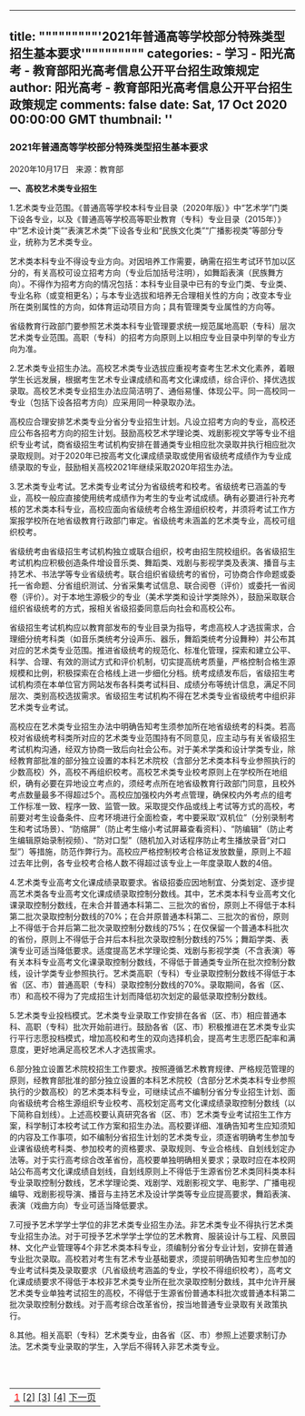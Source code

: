 
---
title: """""""""'2021年普通高等学校部分特殊类型招生基本要求'"""""""""
categories: 
    - 学习
    - 阳光高考 - 教育部阳光高考信息公开平台招生政策规定
author: 阳光高考 - 教育部阳光高考信息公开平台招生政策规定
comments: false
date: Sat, 17 Oct 2020 00:00:00 GMT
thumbnail: ''
---

<div>   
<h3 class="cntt">2021年普通高等学校部分特殊类型招生基本要求</h3>
<div class="l_news_time">2020年10月17日  
来源：教育部</div>
<p><strong>一、高校艺术类专业招生</strong></p>
<p>1.艺术类专业范围。《普通高等学校本科专业目录（2020年版）》中“艺术学”门类下设各专业，以及《普通高等学校高等职业教育（专科）专业目录（2015年）》中“艺术设计类”“表演艺术类”下设各专业和“民族文化类”“广播影视类”等部分专业，统称为艺术类专业。</p>
<p>艺术类本科专业不得设专业方向。对因培养工作需要，确需在招生考试环节加以区分的，有关高校可设立招考方向（专业后加括号注明），如舞蹈表演（民族舞方向）。不得作为招考方向的情况包括：本科专业目录中已有的专业门类、专业类、专业名称（或变相更名）；与本专业选拔和培养无合理相关性的方向；改变本专业所在类别属性的方向，如体育运动项目方向；具有管理类专业属性的方向等。</p>
<p>省级教育行政部门要参照艺术类本科专业管理要求统一规范属地高职（专科）层次艺术类专业范围。高职（专科）的招考方向原则上以相应专业目录中列举的专业方向为准。</p>
<p>2.艺术类专业招生办法。高校艺术类专业选拔应重视考查考生艺术文化素养，着眼学生长远发展，根据考生艺术专业课成绩和高考文化课成绩，综合评价、择优选拔录取。高校艺术类专业招生办法应简洁明了、通俗易懂、体现公平。同一高校同一专业（包括下设各招考方向）应采用同一种录取办法。</p>
<p>高校应合理安排艺术类专业分省分专业招生计划。凡设立招考方向的专业，高校还应公布各招考方向的招生计划。鼓励高校艺术学理论类、戏剧影视文学等专业不组织专业考试，商省级招生考试机构安排在普通类专业相应批次录取并执行相应批次录取规则。对于2020年已按高考文化课成绩录取或使用省级统考成绩作为专业成绩录取的专业，鼓励相关高校2021年继续采取2020年招生办法。</p>
<p>3.艺术类专业考试。艺术类专业考试分为省级统考和校考。省级统考已涵盖的专业，高校一般应直接使用统考成绩作为考生的专业考试成绩。确有必要进行补充考核的艺术类本科专业，高校应面向省级统考合格生源组织校考，并须将考试工作方案报学校所在地省级教育行政部门审定。省级统考未涵盖的艺术类专业，高校可组织校考。</p>
<p>省级统考由省级招生考试机构独立或联合组织，校考由招生院校组织。各省级招生考试机构应积极创造条件增设音乐类、舞蹈类、戏剧与影视学类及表演、播音与主持艺术、书法学等专业省级统考。联合组织省级统考的省份，可协商合作命题或委托一省命题、分省组织测试、分省采集考试信息、联合阅卷（评价）或委托一省阅卷（评价）。对于本地生源极少的专业（美术学类和设计学类除外），鼓励采取联合组织省级统考的方式，报相关省级招委同意后向社会和高校公布。</p>
<p>省级招生考试机构应以教育部发布的专业目录为指导，考虑高校人才选拔需求，合理细分统考科类（如音乐类统考分设声乐、器乐，舞蹈类统考分设舞种）并公布其对应的艺术类专业范围。推进省级统考的规范化、标准化管理，探索和建立公平、科学、合理、有效的测试方式和评价机制，切实提高统考质量，严格控制合格生源规模和比例，积极探索在合格线上进一步细化分档。统考成绩发布后，省级招生考试机构须在本单位官方网站发布各科类考试科目、成绩分布等统计信息，满足不同层次、类别高校选拔需求。省级招生考试机构不得在艺术类专业省级统考中组织非艺术类专业考试。</p>
<p>高校应在艺术类专业招生办法中明确告知考生须参加所在地省级统考的科类。若高校对省级统考科类所对应的艺术类专业范围持有不同意见，应主动与有关省级招生考试机构沟通，经双方协商一致后向社会公布。对于美术学类和设计学类专业，除经教育部批准的部分独立设置的本科艺术院校（含部分艺术类本科专业参照执行的少数高校）外，高校不再组织校考。高校艺术类专业校考原则上在学校所在地组织，确有必要在异地设立考点的，须经考点所在地省级教育行政部门同意，且校外考点数量最多不得超过5个。高校应加强校内外考点管理，确保校内外考点的组考工作标准一致、程序一致、监管一致。采取提交作品或线上考试等方式的高校，考前要对考生设备条件、应考环境进行全面检查，考中要采取“双机位”（分别录制考生和考试场景）、“防缩屏”（防止考生缩小考试屏幕查看资料）、“防编辑”（防止考生编辑原始录制视频）、“防对口型”（随机加入对话程序防止考生播放录音“对口型”）等措施，防范作弊行为。高校应严格控制校考合格证发放数量，原则上不超过去年比例，各专业校考合格人数不得超过该专业上一年度录取人数的4倍。</p>
<p>4.艺术类专业高考文化课成绩录取要求。省级招委应因地制宜、分类划定、逐步提高艺术类各专业高考文化课成绩录取控制分数线。其中，艺术类本科专业高考文化课录取控制分数线，在未合并普通本科第二、三批次的省份，原则上不得低于本科第二批次录取控制分数线的70%；在合并原普通本科第二、三批次的省份，原则上不得低于合并后第二批次录取控制分数线的75%；在仅保留一个普通本科批次的省份，原则上不得低于合并后本科批次录取控制分数线的75%；舞蹈学类、表演专业可适当降低要求。适度提高艺术学理论类、戏剧与影视学类（不含表演）等有关本科专业高考文化课录取控制分数线，不得低于普通类专业所在批次控制分数线，设计学类专业参照执行。艺术类高职（专科）专业录取控制分数线不得低于本省（区、市）普通高职（专科）录取控制分数线的70%。录取期间，各省（区、市）和高校不得为了完成招生计划而降低初次划定的最低录取控制分数线。</p>
<p>5.艺术类专业投档模式。艺术类专业录取工作安排在各省（区、市）相应普通本科、高职（专科）批次开始前进行。鼓励各省（区、市）积极推进在艺术类专业实行平行志愿投档模式，增加高校和考生的双向选择机会，提高考生志愿匹配率和满意度，更好地满足高校艺术人才选拔需求。</p>
<p>6.部分独立设置艺术院校招生工作要求。按照遵循艺术教育规律、严格规范管理的原则，经教育部批准的部分独立设置的本科艺术院校（含部分艺术类本科专业参照执行的少数高校）的艺术类本科专业，可继续试点不编制分省分专业招生计划、面向省级统考合格生源组织专业校考、高校划定高考文化课成绩录取控制分数线（以下简称自划线）。上述高校要认真研究各省（区、市）艺术类专业考试招生工作方案，科学制订本校考试工作方案和招生办法。高校要详细、准确告知考生应知须知的内容及工作事项，如不编制分省招生计划的艺术类专业，须逐省明确考生参加专业课省级统考科类、参加校考的资格要求、录取规则、专业合格线、自划线划定办法等。对于实行高考综合改革省份，高校要单独明确相关要求；录取时应在本校网站公布高考文化课成绩自划线，自划线原则上不得低于生源省份艺术类同科类本科专业录取控制分数线，艺术学理论类、戏剧学、戏剧影视文学、电影学、广播电视编导、戏剧影视导演、播音与主持艺术及设计学类等专业应提高要求，舞蹈表演、表演（戏曲方向）专业可适当降低要求。</p>
<p>7.可授予艺术学学士学位的非艺术类专业招生办法。非艺术类专业不得执行艺术类专业招生办法。对于可授予艺术学学士学位的艺术教育、服装设计与工程、风景园林、文化产业管理等4个非艺术类本科专业，须编制分省分专业计划，安排在普通专业批次录取。高校若对考生有艺术专业基础要求，须提前明确告知考生应参加的专业考试科类及录取要求（凡省级统考涵盖的专业，学校不得组织校考），高考文化课成绩要求不得低于本校非艺术类专业所在批次录取控制分数线，其中允许开展艺术类专业单独考试招生的高校，不得低于生源省份普通本科批次或普通本科第二批次录取控制分数线。对于高考综合改革省份，按当地普通专业录取有关政策执行。</p>
<p>8.其他。相关高职（专科）艺术类专业，由各省（区、市）参照上述要求制订办法。艺术类专业录取的学生，入学后不得转入非艺术类专业。</p>
<br><br><table align="right" class="pageTable" id="pageTableId"><tbody><tr><td><a href="https://gaokao.chsi.com.cn/gkxx/zszcgd/dnzszc/202010/20201017/undefined"><font color="red">1</font></a> <a href="https://gaokao.chsi.com.cn/gkxx/zszcgd/dnzszc/202010/20201017/1984177296-2.html">[2]</a> <a href="https://gaokao.chsi.com.cn/gkxx/zszcgd/dnzszc/202010/20201017/1984177296-3.html">[3]</a> <a href="https://gaokao.chsi.com.cn/gkxx/zszcgd/dnzszc/202010/20201017/1984177296-4.html">[4]</a> <a href="https://gaokao.chsi.com.cn/gkxx/zszcgd/dnzszc/202010/20201017/1984177296-2.html">下一页</a></td></tr></tbody></table>
<div id="dzz"></div>


  
</div>
            